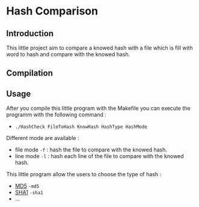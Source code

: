 # Hash Comparison

## Introduction

This little project aim to compare a knowed hash with a file which is fill with word to hash and compare with the knowed hash. 

## Compilation

## Usage

After you compile this little program with the Makefile you can execute the programm with the following command : 
  - `./HashCheck FileToHash KnowHash HashType HashMode`

Different mode are available : 
  - file mode `-f` : hash the file to compare with the knowed hash.
  - line mode `-l` : hash each line of the file to compare with the knowed hash.

This little program allow the users to choose the type of hash : 
  - [MD5](https://en.wikipedia.org/wiki/MD5) `-md5`
  - [SHA1](https://en.wikipedia.org/wiki/SHA-1) `-sha1`
  - ...
